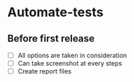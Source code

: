 # Automate-tests

## Before first release

- [ ] All options are taken in consideration
- [ ] Can take screenshot at every steps
- [ ] Create report files